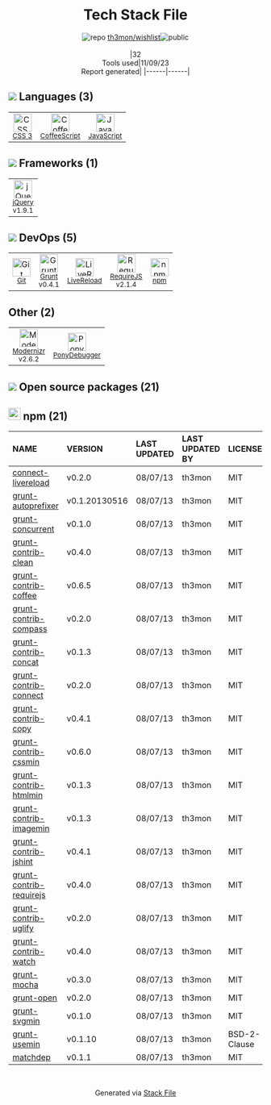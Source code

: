 <!--
--- Readme.md Snippet without images Start ---
## Tech Stack
th3mon/wishlist is built on the following main stack:
- [PonyDebugger](https://github.com/square/PonyDebugger) – Mobile Runtime Inspector
- [Grunt](http://gruntjs.com/) – JS Build Tools / JS Task Runners
- [RequireJS](http://requirejs.org/) – Front End Package Manager
- [jQuery](http://jquery.com/) – Javascript UI Libraries
- [CoffeeScript](http://coffeescript.org/) – Languages
- [JavaScript](https://developer.mozilla.org/en-US/docs/Web/JavaScript) – Languages
- [Modernizr](https://modernizr.com/) – Javascript Utilities & Libraries
- [LiveReload](http://livereload.com) – Live Reloading

Full tech stack [here](/techstack.md)
--- Readme.md Snippet without images End ---

--- Readme.md Snippet with images Start ---
## Tech Stack
th3mon/wishlist is built on the following main stack:
- <img width='25' height='25' src='https://img.stackshare.io/service/729/Logo.png' alt='PonyDebugger'/> [PonyDebugger](https://github.com/square/PonyDebugger) – Mobile Runtime Inspector
- <img width='25' height='25' src='https://img.stackshare.io/service/845/falgg2jybmhgk16y62lr.png' alt='Grunt'/> [Grunt](http://gruntjs.com/) – JS Build Tools / JS Task Runners
- <img width='25' height='25' src='https://img.stackshare.io/service/852/1781835.png' alt='RequireJS'/> [RequireJS](http://requirejs.org/) – Front End Package Manager
- <img width='25' height='25' src='https://img.stackshare.io/service/1021/lxEKmMnB_400x400.jpg' alt='jQuery'/> [jQuery](http://jquery.com/) – Javascript UI Libraries
- <img width='25' height='25' src='https://img.stackshare.io/service/1178/slQydAMv.png' alt='CoffeeScript'/> [CoffeeScript](http://coffeescript.org/) – Languages
- <img width='25' height='25' src='https://img.stackshare.io/service/1209/javascript.jpeg' alt='JavaScript'/> [JavaScript](https://developer.mozilla.org/en-US/docs/Web/JavaScript) – Languages
- <img width='25' height='25' src='https://img.stackshare.io/service/2440/9TeXWBzR_400x400.jpg' alt='Modernizr'/> [Modernizr](https://modernizr.com/) – Javascript Utilities & Libraries
- <img width='25' height='25' src='https://img.stackshare.io/service/2601/128.png' alt='LiveReload'/> [LiveReload](http://livereload.com) – Live Reloading

Full tech stack [here](/techstack.md)
--- Readme.md Snippet with images End ---
-->
<div align="center">

# Tech Stack File
![](https://img.stackshare.io/repo.svg "repo") [th3mon/wishlist](https://github.com/th3mon/wishlist)![](https://img.stackshare.io/public_badge.svg "public")
<br/><br/>
|32<br/>Tools used|11/09/23 <br/>Report generated|
|------|------|
</div>

## <img src='https://img.stackshare.io/languages.svg'/> Languages (3)
<table><tr>
  <td align='center'>
  <img width='36' height='36' src='https://img.stackshare.io/service/6727/css.png' alt='CSS 3'>
  <br>
  <sub><a href="https://developer.mozilla.org/en-US/docs/Web/CSS/CSS3">CSS 3</a></sub>
  <br>
  <sub></sub>
</td>

<td align='center'>
  <img width='36' height='36' src='https://img.stackshare.io/service/1178/slQydAMv.png' alt='CoffeeScript'>
  <br>
  <sub><a href="http://coffeescript.org/">CoffeeScript</a></sub>
  <br>
  <sub></sub>
</td>

<td align='center'>
  <img width='36' height='36' src='https://img.stackshare.io/service/1209/javascript.jpeg' alt='JavaScript'>
  <br>
  <sub><a href="https://developer.mozilla.org/en-US/docs/Web/JavaScript">JavaScript</a></sub>
  <br>
  <sub></sub>
</td>

</tr>
</table>

## <img src='https://img.stackshare.io/frameworks.svg'/> Frameworks (1)
<table><tr>
  <td align='center'>
  <img width='36' height='36' src='https://img.stackshare.io/service/1021/lxEKmMnB_400x400.jpg' alt='jQuery'>
  <br>
  <sub><a href="http://jquery.com/">jQuery</a></sub>
  <br>
  <sub>v1.9.1</sub>
</td>

</tr>
</table>

## <img src='https://img.stackshare.io/devops.svg'/> DevOps (5)
<table><tr>
  <td align='center'>
  <img width='36' height='36' src='https://img.stackshare.io/service/1046/git.png' alt='Git'>
  <br>
  <sub><a href="http://git-scm.com/">Git</a></sub>
  <br>
  <sub></sub>
</td>

<td align='center'>
  <img width='36' height='36' src='https://img.stackshare.io/service/845/falgg2jybmhgk16y62lr.png' alt='Grunt'>
  <br>
  <sub><a href="http://gruntjs.com/">Grunt</a></sub>
  <br>
  <sub>v0.4.1</sub>
</td>

<td align='center'>
  <img width='36' height='36' src='https://img.stackshare.io/service/2601/128.png' alt='LiveReload'>
  <br>
  <sub><a href="http://livereload.com">LiveReload</a></sub>
  <br>
  <sub></sub>
</td>

<td align='center'>
  <img width='36' height='36' src='https://img.stackshare.io/service/852/1781835.png' alt='RequireJS'>
  <br>
  <sub><a href="http://requirejs.org/">RequireJS</a></sub>
  <br>
  <sub>v2.1.4</sub>
</td>

<td align='center'>
  <img width='36' height='36' src='https://img.stackshare.io/service/1120/lejvzrnlpb308aftn31u.png' alt='npm'>
  <br>
  <sub><a href="https://www.npmjs.com/">npm</a></sub>
  <br>
  <sub></sub>
</td>

</tr>
</table>

## Other (2)
<table><tr>
  <td align='center'>
  <img width='36' height='36' src='https://img.stackshare.io/service/2440/9TeXWBzR_400x400.jpg' alt='Modernizr'>
  <br>
  <sub><a href="https://modernizr.com/">Modernizr</a></sub>
  <br>
  <sub>v2.6.2</sub>
</td>

<td align='center'>
  <img width='36' height='36' src='https://img.stackshare.io/service/729/Logo.png' alt='PonyDebugger'>
  <br>
  <sub><a href="https://github.com/square/PonyDebugger">PonyDebugger</a></sub>
  <br>
  <sub></sub>
</td>

</tr>
</table>


## <img src='https://img.stackshare.io/group.svg' /> Open source packages (21)</h2>

## <img width='24' height='24' src='https://img.stackshare.io/service/1120/lejvzrnlpb308aftn31u.png'/> npm (21)

|NAME|VERSION|LAST UPDATED|LAST UPDATED BY|LICENSE|VULNERABILITIES|
|:------|:------|:------|:------|:------|:------|
|[connect-livereload](https://www.npmjs.com/connect-livereload)|v0.2.0|08/07/13|th3mon |MIT|N/A|
|[grunt-autoprefixer](https://www.npmjs.com/grunt-autoprefixer)|v0.1.20130516|08/07/13|th3mon |MIT|N/A|
|[grunt-concurrent](https://www.npmjs.com/grunt-concurrent)|v0.1.0|08/07/13|th3mon |MIT|N/A|
|[grunt-contrib-clean](https://www.npmjs.com/grunt-contrib-clean)|v0.4.0|08/07/13|th3mon |MIT|N/A|
|[grunt-contrib-coffee](https://www.npmjs.com/grunt-contrib-coffee)|v0.6.5|08/07/13|th3mon |MIT|N/A|
|[grunt-contrib-compass](https://www.npmjs.com/grunt-contrib-compass)|v0.2.0|08/07/13|th3mon |MIT|N/A|
|[grunt-contrib-concat](https://www.npmjs.com/grunt-contrib-concat)|v0.1.3|08/07/13|th3mon |MIT|N/A|
|[grunt-contrib-connect](https://www.npmjs.com/grunt-contrib-connect)|v0.2.0|08/07/13|th3mon |MIT|N/A|
|[grunt-contrib-copy](https://www.npmjs.com/grunt-contrib-copy)|v0.4.1|08/07/13|th3mon |MIT|N/A|
|[grunt-contrib-cssmin](https://www.npmjs.com/grunt-contrib-cssmin)|v0.6.0|08/07/13|th3mon |MIT|N/A|
|[grunt-contrib-htmlmin](https://www.npmjs.com/grunt-contrib-htmlmin)|v0.1.3|08/07/13|th3mon |MIT|N/A|
|[grunt-contrib-imagemin](https://www.npmjs.com/grunt-contrib-imagemin)|v0.1.3|08/07/13|th3mon |MIT|N/A|
|[grunt-contrib-jshint](https://www.npmjs.com/grunt-contrib-jshint)|v0.4.1|08/07/13|th3mon |MIT|N/A|
|[grunt-contrib-requirejs](https://www.npmjs.com/grunt-contrib-requirejs)|v0.4.0|08/07/13|th3mon |MIT|N/A|
|[grunt-contrib-uglify](https://www.npmjs.com/grunt-contrib-uglify)|v0.2.0|08/07/13|th3mon |MIT|N/A|
|[grunt-contrib-watch](https://www.npmjs.com/grunt-contrib-watch)|v0.4.0|08/07/13|th3mon |MIT|N/A|
|[grunt-mocha](https://www.npmjs.com/grunt-mocha)|v0.3.0|08/07/13|th3mon |MIT|N/A|
|[grunt-open](https://www.npmjs.com/grunt-open)|v0.2.0|08/07/13|th3mon |MIT|N/A|
|[grunt-svgmin](https://www.npmjs.com/grunt-svgmin)|v0.1.0|08/07/13|th3mon |MIT|N/A|
|[grunt-usemin](https://www.npmjs.com/grunt-usemin)|v0.1.10|08/07/13|th3mon |BSD-2-Clause|N/A|
|[matchdep](https://www.npmjs.com/matchdep)|v0.1.1|08/07/13|th3mon |MIT|N/A|

<br/>
<div align='center'>

Generated via [Stack File](https://github.com/apps/stack-file)
